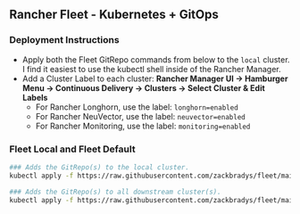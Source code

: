 ## Rancher Fleet - Kubernetes + GitOps

### Deployment Instructions
* Apply both the Fleet GitRepo commands from below to the `local` cluster. I find it easiest to use the kubectl shell inside of the Rancher Manager.
* Add a Cluster Label to each cluster: **Rancher Manager UI -> Hamburger Menu -> Continuous Delivery -> Clusters -> Select Cluster & Edit Labels**
  * For Rancher Longhorn, use the label: `longhorn=enabled`
  * For Rancher NeuVector, use the label: `neuvector=enabled`
  * For Rancher Monitoring, use the label: `monitoring=enabled`

### Fleet Local and Fleet Default
```bash
### Adds the GitRepo(s) to the local cluster.
kubectl apply -f https://raw.githubusercontent.com/zackbradys/fleet/main/gitrepo-local.yaml

### Adds the GitRepo(s) to all downstream cluster(s).
kubectl apply -f https://raw.githubusercontent.com/zackbradys/fleet/main/gitrepo-default.yaml
```